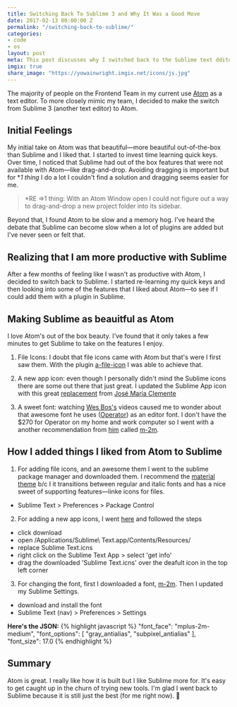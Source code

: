 ```yaml
---
title: Switching Back To Sublime 3 and Why It Was a Good Move
date: 2017-02-13 00:00:00 Z
permalink: "/switching-back-to-sublime/"
categories:
- code
- os
layout: post
meta: This post discusses why I switched back to the Sublime text dditor after trying out Atom, another text editor.
imgix: true
share_image: "https://yowainwright.imgix.net/icons/js.jpg"
---
```

The majority of people on the Frontend Team in my current use [Atom](https://atom.io/) as a text editor. To more closely mimic my team, I decided to make the switch from Sublime 3 (another text editor) to Atom.

## Initial Feelings

My initial take on Atom was that beautiful—more beautiful out-of-the-box than Sublime and I liked that. I started to invest time learning quick keys. Over time, I noticed that Sublime had out of the box features that were not available with Atom—like drag-and-drop.  Avoiding dragging is important but for *_1 thing_ I do a lot I couldn't find a solution and dragging seems easier for me. 

> *RE =>1 thing: With an Atom Window open I could not figure out a way to drag-and-drop a new project folder into its sidebar. 

Beyond that, I found Atom to be slow and a memory hog. I've heard the debate that Sublime can become slow when a lot of plugins are added but I've never seen or felt that. 

## Realizing that I am more productive with Sublime

After a few months of feeling like I wasn't as productive with Atom, I decided to switch back to Sublime. I started re-learning my quick keys and then looking into some of the features that I liked about Atom—to see if I could add them with a plugin in Sublime.

## Making Sublime as beauitful as Atom

I love Atom's out of the box beauty. I've found that it only takes a few minutes to get Sublime to take on the features I enjoy.

1. File Icons: I doubt that file icons came with Atom but that's were I first saw them. With the plugin [a-file-icon](https://github.com/ihodev/a-file-icon) I was able to achieve that. 

2. A new app icon: even though I personally didn't mind the Sublime icons there are some out there that just great. I updated the Sublime App icon with this great [replacement](https://github.com/YabataDesign/sublime-text-icon) from [José María Clemente](https://github.com/YabataDesign)

3. A sweet font: watching [Wes Bos's](http://wesbos.com/) videos caused me to wonder about that awesome font he uses ([Operator](https://www.typography.com/blog/introducing-operator)) as an editor font. I don't have the $270 for Operator on my home and work computer so I went with a another recommendation from [him](http://wesbos.com/programming-fonts/) called [m-2m](http://www.fontspace.com/m-fonts/m-2m).

## How I added things I liked from Atom to Sublime

1. For adding file icons, and an awesome them I went to the sublime package manager and downloaded them. I recommend the [material theme](https://github.com/equinusocio/material-theme) b/c I it transitions between regular and italic fonts and has a nice sweet of supporting features—linke icons for files.
  - Sublime Text > Preferences > Package Control

2. For adding a new app icons, I went [here](https://github.com/YabataDesign/sublime-text-icon) and followed the steps
  -  click download
  -  open /Applications/Sublime\ Text.app/Contents/Resources/
  -  replace Sublime Text.icns
  -  right click on the Sublime Text App > select 'get info'
  -  drag the downloaded 'Sublime Text.icns' over the deafult icon in the top left corner
3. For changing the font, first I downloaded a font, [m-2m](http://www.fontspace.com/m-fonts/m-2m). Then I updated my Sublime Settings.
  -  download and install the font
  -  Sublime Text (nav) > Preferences > Settings 

  **Here's the JSON:**
  {% highlight javascript %}
  "font_face": "mplus-2m-medium",
    "font_options":
    [
      "gray_antialias",
      "subpixel_antialias"
    ],
    "font_size": 17.0
  {% endhighlight %}

## Summary

Atom is great. I really like how it is built but I like Sublime more for. It's easy to get caught up in the churn of trying new tools. I'm glad I went back to Sublime because it is still just the best (for me right now). 💛



